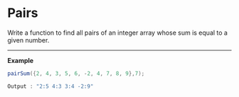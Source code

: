 # Pairs

Write a function to find all pairs of an integer array whose sum is equal to a given number.

---

__Example__

```java
pairSum({2, 4, 3, 5, 6, -2, 4, 7, 8, 9},7);

Output : "2:5 4:3 3:4 -2:9"
```